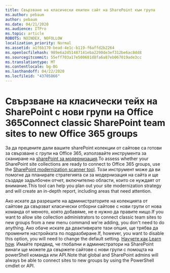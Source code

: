 ```yaml
---
title: Свързване на класически екипен сайт на SharePoint към група
ms.author: pebaum
author: pebaum
ms.date: 04/21/2020
ms.audience: ITPro
ms.topic: article
ROBOTS: NOINDEX, NOFOLLOW
localization_priority: Normal
ms.assetid: a1f6b170-bead-4e1c-b119-f6affd2b2264
ms.openlocfilehash: 989e6a2d51487141eba2290de3ef312be6ac8dd8
ms.sourcegitcommit: 55eff703a17e500681d8fa6a87eb067019ade3cc
ms.translationtype: MT
ms.contentlocale: bg-BG
ms.lasthandoff: 04/22/2020
ms.locfileid: "43705866"
---
```

# <a name="connect-classic-sharepoint-team-sites-to-new-office-365-groups"></a><span data-ttu-id="e15fa-102">Свързване на класически тейх на SharePoint с нови групи на Office 365</span><span class="sxs-lookup"><span data-stu-id="e15fa-102">Connect classic SharePoint team sites to new Office 365 groups</span></span>

<span data-ttu-id="e15fa-103">За да прецените дали вашите sharePoint колекции от сайтове са готови за свързване с групи на Office 365, използвайте инструмента за сканиране на [sharePoint за модернизация](https://go.microsoft.com/fwlink/?linkid=873066).</span><span class="sxs-lookup"><span data-stu-id="e15fa-103">To assess whether your SharePoint site collections are ready to connect to Office 365 groups, use the [SharePoint modernization scanner tool](https://go.microsoft.com/fwlink/?linkid=873066).</span></span> <span data-ttu-id="e15fa-104">Този инструмент може да ви помогне да планирате стратегията си за модернизация на сайта и ще създаде задълбочен отчет, включително области, които се нуждаят от внимание.</span><span class="sxs-lookup"><span data-stu-id="e15fa-104">This tool can help you plan out your site modernization strategy and will create an in-depth report, including areas that need attention.</span></span>
  
<span data-ttu-id="e15fa-105">Ако искате да разрешите на администраторите на колекцията от сайтове да свързват класически отборни сайтове с нови групи от нова команда от менюто, която добавяме, не е нужно да правите нищо.</span><span class="sxs-lookup"><span data-stu-id="e15fa-105">If you want to allow site collection administrators to connect classic team sites to new groups from a new menu command we're adding, you don't need to do anything.</span></span> <span data-ttu-id="e15fa-106">Ако обаче искате да деактивирате тази опция, ще трябва да промените настройката по подразбиране.</span><span class="sxs-lookup"><span data-stu-id="e15fa-106">If, however, you want to disable this option, you will need to change the default setting.</span></span> <span data-ttu-id="e15fa-107">[Научете как](https://go.microsoft.com/fwlink/?linkid=2004316).</span><span class="sxs-lookup"><span data-stu-id="e15fa-107">[Learn how](https://go.microsoft.com/fwlink/?linkid=2004316).</span></span> <span data-ttu-id="e15fa-108">Имайте предвид, че глобални и администратори на SharePoint винаги ще можете да свържете сайтове с нови групи с помощта на powerShell команда или API.</span><span class="sxs-lookup"><span data-stu-id="e15fa-108">Note that global and SharePoint admins will always be able to connect sites to new groups by using the PowerShell cmdlet or API.</span></span>
  

